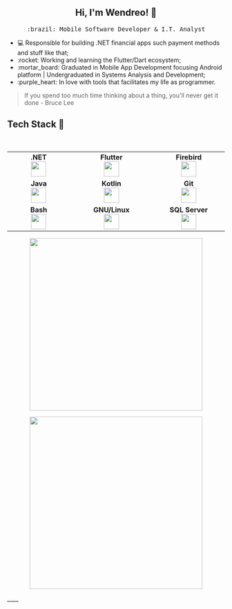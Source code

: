 <h2 align="center"> Hi, I'm Wendreo! 👋 <br/> </h2> 

<p align="center"> <samp>:brazil: Mobile Software Developer & I.T. Analyst</p>

<ul>
  <li>💻 Responsible for building .NET financial apps such payment methods and stuff like that;</li>
  <li>:rocket: Working and learning the Flutter/Dart ecosystem;</li>
  <li>:mortar_board: Graduated in Mobile App Development focusing Android platform | Undergraduated in Systems Analysis and Development;</li>
  <li>:purple_heart: In love with tools that facilitates my life as programmer.</li>
</ul>

> If you spend too much time thinking about a thing, you'll never get it done - Bruce Lee
  
## Tech Stack :wrench:
<br>
<table>
<tbody>
 <tr>

<td align="center" width="10%">
<span><b><center>.NET</center></b></span> 
<img height=35px src="https://www.vectorlogo.zone/logos/dotnet/dotnet-ar21.svg"> 
  
</td>

<td align="center" width="10%">
<span><b><center>Flutter</center></b></span> 
<img height=35px src="https://img.icons8.com/color/2x/flutter.png"> 
</td>

<td align="center" width="10%">
<span><b><center>Firebird</center></b></span> 
<img height=35px src="https://firebirdsql.org/file/about/ds-firebird-logo-1000.png"> 
</td>

<tr>
<td align="center" width="10%">
<span><b><center>Java</center></b></span> 
<img height=35px src="https://img.icons8.com/color/96/000000/java-coffee-cup-logo.png"> 
</td>
  
<td align="center" width="10%">
<span><b><center>Kotlin</center></b></span> 
<img height=35px src="https://img.icons8.com/color/48/000000/kotlin.png"> 
</td>
 

<td align="center" width="10%">
<span><b><center>Git</center></b></span> 
<img height=35px src="https://img.icons8.com/color/48/000000/git.png"> 
</td>

<tr>
<td align="center" width="10%">
<span><b><center>Bash</center></b></span> 
<img height=35px src="https://img.icons8.com/fluent/48/000000/console.png"> 
</td>

 <td align="center" width="10%">
<span><b><center>GNU/Linux</center></b></span> 
<img height=35px src="https://img.icons8.com/color/96/000000/linux.png"> 
</td> 


 <td align="center" width="10%">
<span><b><center>SQL Server</center></b></span> 
<img height=35px src="https://www.freeiconspng.com/uploads/sql-server-icon-8.png"> 
  
 </td> 

</tr>

</tbody>
</table>


<p align = "center"   width="40%">
 <img height=400px src  = "https://wakatime.com/share/@wendreof/cf648789-baf2-4d10-b999-c5d216e0b906.svg">
</p>

<p align = "center"  width="40%">
 <img height=400px src = "https://wakatime.com/share/@wendreof/a069e1da-5da3-447a-a565-5962ebbb118e.svg">
</p>
____


<!--

<p align = "center">
  <img src = "https://github-readme-stats.vercel.app/api?username=wendreof&show_icons=true&theme=dracula&line_height=27">
</p>
**wendreof/wendreof** is a ✨ _special_ ✨ repository because its `README.md` (this file) appears on your GitHub profile.

Here are some ideas to get you started:

- 🔭 I’m currently working on Credisan
- 🌱 I’m currently learning Flutter
- 👯 I’m looking to collaborate on 
- 🤔 I’m looking for help with ...
- 💬 Ask me about ...
- 📫 How to reach me: ...
- 😄 Pronouns: ...
- ⚡ Fun fact: ...
-->
